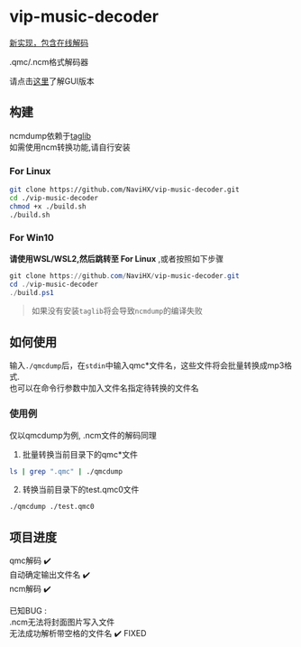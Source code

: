 # vip-music-decoder

[新实现，包含在线解码](https://github.com/NaviHX/ncmpwn)

.qmc/.ncm格式解码器

请点击[这里](https://github.com/NaviHX/vip-music-decoder-gui)了解GUI版本

## 构建

ncmdump依赖于[taglib](https://github.com/taglib/taglib)  
如需使用ncm转换功能,请自行安装

### For Linux

```bash
git clone https://github.com/NaviHX/vip-music-decoder.git
cd ./vip-music-decoder
chmod +x ./build.sh
./build.sh
```

### For Win10

**请使用WSL/WSL2,然后跳转至 For Linux** ,或者按照如下步骤

```powershell
git clone https://github.com/NaviHX/vip-music-decoder.git
cd ./vip-music-decoder
./build.ps1
```

> 如果没有安装`taglib`将会导致`ncmdump`的编译失败

## 如何使用

输入`./qmcdump`后，在`stdin`中输入qmc*文件名，这些文件将会批量转换成mp3格式.  
也可以在命令行参数中加入文件名指定待转换的文件名

### 使用例

仅以qmcdump为例, .ncm文件的解码同理

1. 批量转换当前目录下的qmc*文件  

```bash
ls | grep ".qmc" | ./qmcdump
```

2. 转换当前目录下的test.qmc0文件

```bash
./qmcdump ./test.qmc0
```

## 项目进度

qmc解码 :heavy_check_mark:  
自动确定输出文件名 :heavy_check_mark:  
ncm解码 :heavy_check_mark: 

已知BUG :  
.ncm无法将封面图片写入文件  
无法成功解析带空格的文件名 :heavy_check_mark: FIXED
